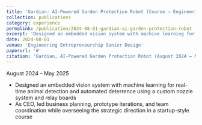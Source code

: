 ```yaml
---
title: 'Gardian: AI-Powered Garden Protection Robot (Course – Engineering Entrepreneurship Senior Design)'
collection: publications
category: experience
permalink: /publication/2024-08-01-gardian-ai-garden-protection-robot
excerpt: 'Designed an embedded vision system with machine learning for real-time animal detection and automated deterrence.'
date: 2024-08-01
venue: 'Engineering Entrepreneurship Senior Design'
paperurl: '#'
citation: 'Gardian, AI-Powered Garden Protection Robot (August 2024 – May 2025)'
---
```

August 2024 – May 2025

- Designed an embedded vision system with machine learning for real-time animal detection and automated deterrence using a custom nozzle system and relay boards  
- As CEO, led business planning, prototype iterations, and team coordination while overseeing the strategic direction in a startup-style course  
